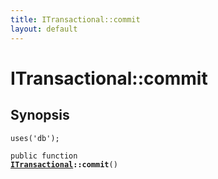 ```yaml
---
title: ITransactional::commit
layout: default
---
```


# ITransactional::commit

## Synopsis

<code>uses('db');</code>

<code>public function <b><a href="ITransactional">ITransactional</a>::commit</b>()</code>

